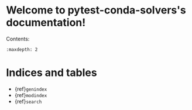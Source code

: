 # Welcome to pytest-conda-solvers's documentation!

Contents:

```{toctree}
:maxdepth: 2
```

# Indices and tables

- {ref}`genindex`
- {ref}`modindex`
- {ref}`search`
